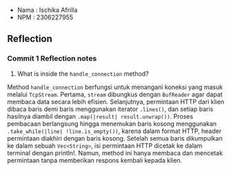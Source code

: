 - Nama : Ischika Afrilla
- NPM : 2306227955

## Reflection
### Commit 1 Reflection notes
1. What is inside the `handle_connection` method?

Method `handle_connection` berfungsi untuk menangani koneksi yang masuk melalui `TcpStream`. Pertama, `stream` dibungkus dengan `BufReader` agar dapat membaca data secara lebih efisien. Selanjutnya, permintaan HTTP dari klien dibaca baris demi baris menggunakan iterator `.lines()`, dan setiap baris hasilnya diambil dengan `.map(|result| result.unwrap())`. Proses pembacaan berlangsung hingga menemukan baris kosong menggunakan `.take_while(|line| !line.is_empty())`, karena dalam format HTTP, header permintaan diakhiri dengan baris kosong. Setelah semua baris dikumpulkan ke dalam sebuah `Vec<String>`, isi permintaan HTTP dicetak ke dalam terminal dengan println!. Namun, method ini hanya membaca dan mencetak permintaan tanpa memberikan respons kembali kepada klien.